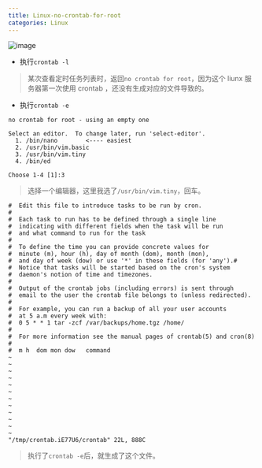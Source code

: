 ```yaml
---
title: Linux-no-crontab-for-root
categories: Linux
---
```

![image](https://upload-images.jianshu.io/upload_images/15325592-1ad501d72324e1af.jpg?imageMogr2/auto-orient/strip%7CimageView2/2/w/1240)
<!-- more -->
- 执行```crontab -l```
> 某次查看定时任务列表时，返回```no crontab for root```，因为这个 liunx 服务器第一次使用 crontab ，还没有生成对应的文件导致的。
- 执行```crontab -e```
```
no crontab for root - using an empty one

Select an editor.  To change later, run 'select-editor'.
  1. /bin/nano        <---- easiest
  2. /usr/bin/vim.basic
  3. /usr/bin/vim.tiny
  4. /bin/ed

Choose 1-4 [1]:3
```
> 选择一个编辑器，这里我选了```/usr/bin/vim.tiny```，回车。
```
#  Edit this file to introduce tasks to be run by cron.
# 
#  Each task to run has to be defined through a single line
#  indicating with different fields when the task will be run
#  and what command to run for the task
# 
#  To define the time you can provide concrete values for
#  minute (m), hour (h), day of month (dom), month (mon),
#  and day of week (dow) or use '*' in these fields (for 'any').# 
#  Notice that tasks will be started based on the cron's system
#  daemon's notion of time and timezones.
# 
#  Output of the crontab jobs (including errors) is sent through
#  email to the user the crontab file belongs to (unless redirected).
# 
#  For example, you can run a backup of all your user accounts
#  at 5 a.m every week with:
#  0 5 * * 1 tar -zcf /var/backups/home.tgz /home/
# 
#  For more information see the manual pages of crontab(5) and cron(8)
# 
#  m h  dom mon dow   command
~
~
~
~
~
~
~
~
~
~
~
~
"/tmp/crontab.iE77U6/crontab" 22L, 888C
```
> 执行了```crontab -e```后，就生成了这个文件。
